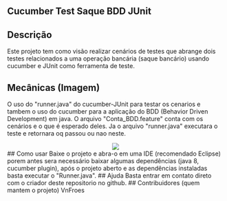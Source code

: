 ## Cucumber Test Saque BDD JUnit
## Descrição
  Este projeto tem como visão realizar cenários de testes que abrange dois testes relacionados a uma operação bancária (saque bancário) usando cucumber e JUnit como ferramenta de teste.
## Mecânicas (Imagem)
  O uso do "runner.java" do cucumber-JUnit para testar os cenarios e tambem o uso do cucumber para a aplicação do BDD (Behavior Driven Development) em java. O arquivo "Conta_BDD.feature" conta com os cenários e o que é esperado deles. Ja o arquivo "runner.java" executara o teste e retornara oq passou ou nao neste.
  <div align="center">
<img src="https://cdn.discordapp.com/attachments/1040755969589788675/1040761420331110400/image.png">
</div>
## Como usar
  Baixe o projeto e abra-o em uma IDE (recomendado Eclipse) porem antes sera necessário baixar algumas dependências (java 8, cucumber plugin), após o projeto       aberto e as dependências instaladas basta executar o "Runner.java".
## Ajuda
  Basta entrar em contato direto com o criador deste repositorio no github.
## Contribuidores (quem mantem o projeto)
  VnFroes

